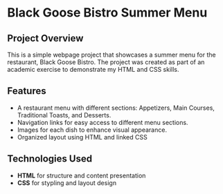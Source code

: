 <h1>Black Goose Bistro Summer Menu</h1>
<h2>Project Overview</h2>
<p>This is a simple webpage project that showcases a summer menu for the restaurant, Black Goose Bistro. The project was created as part of an academic exercise to demonstrate my HTML and CSS skills.</p>

<h2>Features</h2>
<ul>
  <li>A restaurant menu with different sections: Appetizers, Main Courses, Traditional Toasts, and Desserts.</li>
  <li>Navigation links for easy access to different menu sections.</li>
  <li>Images for each dish to enhance visual appearance.</li>
  <li>Organized layout using HTML and linked CSS</li>
</ul>

<h2>Technologies Used</h2>
<ul>
  <li><b>HTML</b> for structure and content presentation</li>
  <li><b>CSS</b> for stypling and layout design</li>
</ul>
